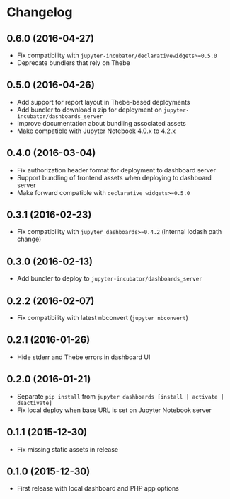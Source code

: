 # Changelog

## 0.6.0 (2016-04-27)

* Fix compatibility with `jupyter-incubator/declarativewidgets>=0.5.0`
* Deprecate bundlers that rely on Thebe

## 0.5.0 (2016-04-26)

* Add support for report layout in Thebe-based deployments
* Add bundler to download a zip for deployment on `jupyter-incubator/dashboards_server`
* Improve documentation about bundling associated assets
* Make compatible with Jupyter Notebook 4.0.x to 4.2.x

## 0.4.0 (2016-03-04)

* Fix authorization header format for deployment to dashboard server
* Support bundling of frontend assets when deploying to dashboard server
* Make forward compatible with `declarative widgets>=0.5.0`

## 0.3.1 (2016-02-23)

* Fix compatibility with `jupyter_dashboards>=0.4.2` (internal lodash path change)

## 0.3.0 (2016-02-13)

* Add bundler to deploy to `jupyter-incubator/dashboards_server`

## 0.2.2 (2016-02-07)

* Fix compatibility with latest nbconvert (`jupyter nbconvert`)

## 0.2.1 (2016-01-26)

* Hide stderr and Thebe errors in dashboard UI

## 0.2.0 (2016-01-21)

* Separate `pip install` from `jupyter dashboards [install | activate | deactivate]`
* Fix local deploy when base URL is set on Jupyter Notebook server

## 0.1.1 (2015-12-30)

* Fix missing static assets in release

## 0.1.0 (2015-12-30)

* First release with local dashboard and PHP app options
